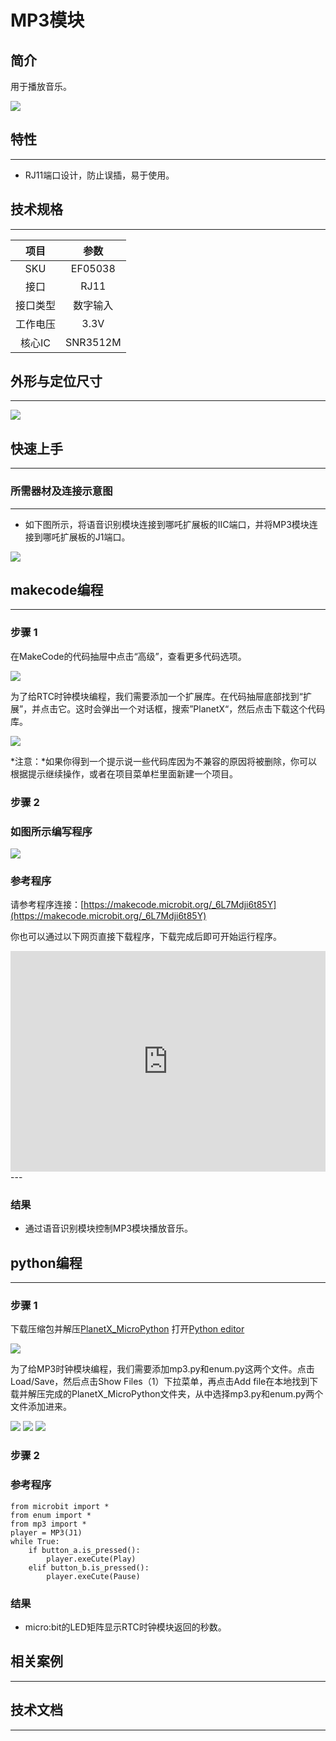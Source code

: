 # MP3模块

## 简介
用于播放音乐。

![](./images/05038_01.png)

## 特性
---
- RJ11端口设计，防止误插，易于使用。
## 技术规格
---

项目 | 参数 
:-: | :-: 
SKU|EF05038
接口|RJ11
接口类型|数字输入
工作电压|3.3V
核心IC|SNR3512M





## 外形与定位尺寸
---


![](./images/05038_02.png)


## 快速上手
---

### 所需器材及连接示意图
---

- 如下图所示，将语音识别模块连接到哪吒扩展板的IIC端口，并将MP3模块连接到哪吒扩展板的J1端口。


![](./images/05038_03.png)



## makecode编程
---

### 步骤 1
在MakeCode的代码抽屉中点击“高级”，查看更多代码选项。

![](./images/05001_04.png)

为了给RTC时钟模块编程，我们需要添加一个扩展库。在代码抽屉底部找到“扩展”，并点击它。这时会弹出一个对话框，搜索”PlanetX“，然后点击下载这个代码库。

![](./images/05001_05.png)

*注意：*如果你得到一个提示说一些代码库因为不兼容的原因将被删除，你可以根据提示继续操作，或者在项目菜单栏里面新建一个项目。
### 步骤 2
### 如图所示编写程序

![](./images/05038_06.png)


### 参考程序
请参考程序连接：[https://makecode.microbit.org/_6L7Mdji6t85Y](https://makecode.microbit.org/_6L7Mdji6t85Y)

你也可以通过以下网页直接下载程序，下载完成后即可开始运行程序。

<div style="position:relative;height:0;padding-bottom:70%;overflow:hidden;"><iframe style="position:absolute;top:0;left:0;width:100%;height:100%;" src="https://makecode.microbit.org/#pub:_6L7Mdji6t85Y" frameborder="0" sandbox="allow-popups allow-forms allow-scripts allow-same-origin"></iframe></div>  
---

### 结果
- 通过语音识别模块控制MP3模块播放音乐。

## python编程
---


### 步骤 1
下载压缩包并解压[PlanetX_MicroPython](https://github.com/lionyhw/PlanetX_MicroPython/archive/master.zip)
打开[Python editor](https://python.microbit.org/v/2.0)

![](./images/05001_07.png)

为了给MP3时钟模块编程，我们需要添加mp3.py和enum.py这两个文件。点击Load/Save，然后点击Show Files（1）下拉菜单，再点击Add file在本地找到下载并解压完成的PlanetX_MicroPython文件夹，从中选择mp3.py和enum.py两个文件添加进来。

![](./images/05001_08.png)
![](./images/05001_09.png)
![](./images/05034_10.png)

### 步骤 2
### 参考程序
```
from microbit import *
from enum import *
from mp3 import *
player = MP3(J1)
while True:
    if button_a.is_pressed():
        player.exeCute(Play)
    elif button_b.is_pressed():
        player.exeCute(Pause)
```


### 结果
- micro:bit的LED矩阵显示RTC时钟模块返回的秒数。
## 相关案例
---

## 技术文档
---
